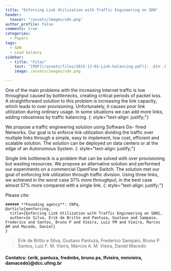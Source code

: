```yaml
---
title: "Enforcing Link Utilization with Traffic Engineering on SDN"
header:
  teaser: "/assets/images/sdn.png"
author_profile: false
comments: true
categories:
  - Papers
tags:
  - SDN
  - Load balancy
sidebar:
  - title: "Files"
    text: "[PDF](/assets/files/2015-11-01-Link-balancing.pdf){: .btn .btn--success}{: target=\"_blank\"}"
    image: /assets/images/sdn.png

---
```


One of the main problems with the increasing Internet traffic is low throughput caused by bottlenecks, creating critical periods of packet loss. A straightforward solution to this problem is increasing the link capacity, which leads to over provisioning. Unfortunately, it causes poor link utilization during ordinary usage. In some situations we can add more links, adding robustness by traffic balancing.
{: style="text-align: justify;"}

We propose a traffic engineering solution using Software De- fined Networks. Our goal is to enforce link utilization dividing the traffic over multiple links through a simple, easy to implement, low cost, efficient and scalable solution. The solution can be deployed on data centers or at the edge of an Autonomous System.
{: style="text-align: justify;"}

Single link bottleneck is a problem that can be solved with over provisioning but wasting resources. We propose an alternative solution and performed our experiments on a commercial OpenFlow Switch. The solution met our goal of enforcing link utilization through traffic division. Using three links, we achieved in the worst case 37% more throughput, in the best case almost 57% more compared with a single link.
{: style="text-align: justify;"}

Please cite:
```TeX
###### **Founding agency**: CNPq.
@article{eenforcing,
  title={Enforcing Link Utilization with Traffic Engineering on SDN},
  author={e Silva, Erik de Britto and Pantuza, Gustavo and Sampaio, Frederico and Santos, Bruno P and Vieira, Luiz FM and Vieira, Marcos AM and Macedo, Daniel}
}
```
> Erik de Britto e Silva, Gustavo Pantuza, Frederico Sampaio, Bruno P. Santos, Luiz F. M. Vieira, Marcos A. M. Vieira, Daniel Macedo
#### Contatcs: {erik, pantuza, fredmbs, bruno.ps, lfvieira, mmvieira, damacedo}@dcc.ufmg.br